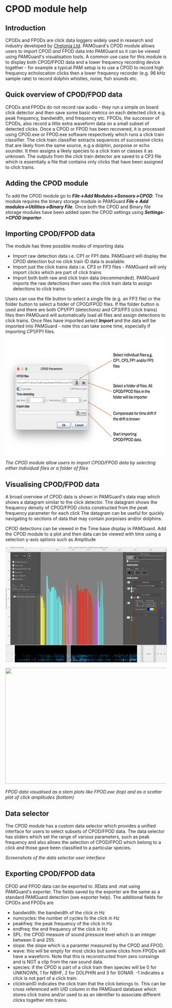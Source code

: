 # CPOD module help

## Introduction  
CPODs and FPODs are click data loggers widely used in research and industry developed by [Chelonia Ltd](www.chelonia.co.uk). PAMGuard's CPOD module allows users to import CPOD _and_ FPOD data into PAMGuard so it can be viewed using PAMGuard's visualisation tools. A common use case for this module is to display both CPOD/FPOD data and a lower frequency recording device together - for example a typical PAM setup is to use a CPOD to record high frequency echolocation clicks then a lower frequency recorder (e.g. 96 kHz sample rate) to record dolphin whistles, noise, fish sounds etc.

## Quick overview of CPOD/FPOD data
CPODs and FPODs do not record raw audio - they run a simple on board click detector and then save some basic metrics on each detected click e.g. peak frequency, bandwidth, end frequency etc. FPODs, the successor of CPODs, also record a little extra waveform data on a small subset of detected clicks. Once a CPOD or FPOD has been recovered, it is processed using CPOD.exe or FPOD.exe software respectively which runs a click train classifier. The click train classifier extracts sequences of successive clicks that are likely from the same source, e.g a dolphin, porpoise or echo sounder. It then assigns a likely species to a click train or classes it as unknown. The outputs from the click train detector are saved to a CP3 file which is essentially a file that contains only clicks that have been assigned to click trains. 

## Adding the CPOD module
To add the CPOD module go to **_File->Add Modules->Sensors->CPOD_**. The module requires the binary storage module in PAMGuard **_File-> Add modules->Utilities->Binary File_**. Once both the CPOD and Binary file storage modules have been added open the CPOD settings using **_Settings->CPOD importer_**. 

## Importing CPOD/FPOD data
The module has three possible modes of importing data 
- Import raw detection data i.e. CP1 or FP1 data. PAMGuard will display the CPOD detection but no click train ID data is available.
- Import just the click trains data i.e. CP3 or FP3 files - PAMGuard will only import clicks which are part of click trains
- Import both both raw and click train data (recommended). PAMGuard imports the raw detections then uses the click train data to assign detections to click trains.

Users can use the file button to select a single file (e.g. an FP3 file) or the folder button to select a folder of CPOD/FPOD files. If the folder button is used and there are both CP1/FP1 (detections) and CP3/FP3 (click trains) files then PAMGuard will automatically load all files and assign detections to click trains. Once files have imported select **_Import_** and the data will be imported into PAMGuard - note this can take some time, especially if importing CP1/FP1 files.

<p align="center">
  <img width="750" height="360" src = "resources/cpod_settings_description.png">
</p>

_The CPOD module allow users to import CPOD/FPOD data by selecting either individual files or a folder of files_

## Visualising CPOD/FPOD data
A broad overview of CPOD data is shown in PAMGuard's data map which shows a datagram similar to the click detector. The datagram shows the frequency density of CPOD/FPOD clicks constructed from the peak frequency parameter for each click The datagram can be useful for quickly navigating to sections of data that may contain porpoises and/or dolphins.

CPOD detections can be viewed in the Time base display in PAMGuard. Add the CPOD module to a plot and then data can be viewed with time using a selection y-axis options such as Amplitude

<p align="center">
  <img width="750" height="360" src = "resources/cpod_time_display_stem.png">
</p>
<p align="center">
  <img width="750" height="360" src = "resources/cpod_time_display_amplitude.png">
</p>

_FPOD data visualised as a stem plots like FPOD.exe (top) and as a scatter plot of click amplitudes (bottom)_


## Data selector
The CPOD module has a custom data selector which provides a unified interface for users to select subsets of CPOD/FPOD data. The data selector has sliders which set the range of various parameters, such as peak frequency and also allows the selection of CPOD/FPOD which belong to a click and those gave been classified to a particular species. 


_Screenshots of the data selector user interface_

## Exporting CPOD/FPOD data
CPOD and FPOD data can be exported to .RData and .mat using PAMGuard's exporter. The fields saved by the exporter are the same as a standard PAMGuard detection (see exporter help). The additional fields for CPODs and FPODs are 

 - bandwidth: the bandwidth of the click in Hz
 - numcycles: the number of cycles fo the click in Hz
 - peakfreq: the peak frequency of the click in Hz
 - endfreq: the end frequency of the click in Hz
 - SPL: the CPOD measure of sound pressure level which is an integer between 0 and 255. 
 - slope: the slope which is a paramter measured by the CPOD and FPOD.
 - wave: this will be empty for most clicks but some clicks from FPODs will have a waveform. Note that this is reconstructed from zero corssings and is NOT a clip from the raw sound data.
 - species: if the CPOD is part of a click train then species will be 0 for UNKNOWN, 1 for NBHF, 2 for DOLPHIN and 3 for SONAR. -1 indicates a click is not part of a click train. 
 - clicktrainID indicates the click train that the click belongs to. This can be cross referenced with UID column in the PAMGuard database which stores click trains and/or used to as an identifier to associate different clicks together into trains. 

